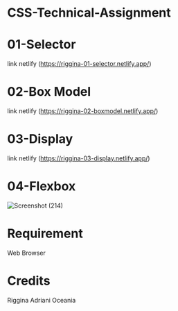 # CSS-Technical-Assignment

# 01-Selector
link netlify (https://riggina-01-selector.netlify.app/)

# 02-Box Model
link netlify (https://riggina-02-boxmodel.netlify.app/)

# 03-Display
link netlify (https://riggina-03-display.netlify.app/)

# 04-Flexbox
![Screenshot (214)](https://user-images.githubusercontent.com/76934581/133652184-e8d262d4-96e6-45ce-9300-a5b288b1cd6c.png)

# Requirement
Web Browser

# Credits
Riggina Adriani Oceania
